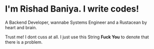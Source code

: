 # I'm Rishad Baniya. I write codes!

A Backend Developer, wannabe Systems Engineer and a Rustacean by heart and brain.

Trust me! I dont cuss at all. I just use this String **Fuck You** to denote that there is a problem.

